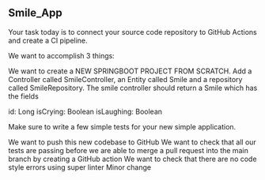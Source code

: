 ## Smile_App 


Your task today is to connect your source code repository to GitHub Actions and create a CI pipeline.


We want to accomplish 3 things:


We want to create a NEW SPRINGBOOT PROJECT FROM SCRATCH. Add a Controller called SmileController, an Entity called Smile and a repository called SmileRepository. The smile controller should return a Smile which has the fields


id: Long isCrying: Boolean isLaughing: Boolean


Make sure to write a few simple tests for your new simple application.


We want to push this new codebase to GitHub
We want to check that all our tests are passing before we are able to merge a pull request into the main branch by creating a GitHub action
We want to check that there are no code style errors using super linter
Minor change